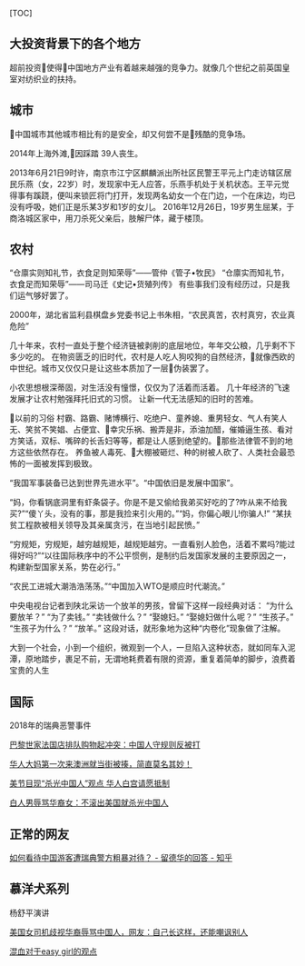 [TOC]

## 大投资背景下的各个地方
超前投资使得中国地方产业有着越来越强的竞争力。就像几个世纪之前英国皇室对纺织业的扶持。
## 城市
中国城市其他城市相比有的是安全，却又何尝不是残酷的竞争场。

2014年上海外滩,因踩踏 39人丧生。

2013年6月21日9时许，南京市江宁区麒麟派出所社区民警王平元上门走访辖区居民乐燕（女，22岁）时，发现家中无人应答，乐燕手机处于关机状态。王平元觉得事有蹊跷，便叫来锁匠将门打开，发现两名幼女一个在门边，一个在床边，均已没有呼吸，她们正是乐某3岁和1岁的女儿。
2016年12月26日，19岁男生屈某，于商洛城区家中，用刀杀死父亲后，肢解尸体，藏于楼顶。

## 农村
“仓廪实则知礼节，衣食足则知荣辱”——管仲《管子•牧民》
“仓廪实而知礼节，衣食足而知荣辱”——司马迁《史记•货殖列传》
有些事我们没有经历过，只是我们运气够好罢了。

2000年，湖北省监利县棋盘乡党委书记上书朱相，“农民真苦，农村真穷，农业真危险”

几十年来，农村一直处于整个经济链被剥削的底层地位，年年交公粮，几乎剩不下多少吃的。
在物资匮乏的旧时代，农村是人吃人狗咬狗的自然经济，就像西欧的中世纪。城市又仅仅只是让这些本质加了一层伪装罢了。

小农思想根深蒂固，对生活没有憧憬，仅仅为了活着而活着。
几十年经济的飞速发展才让农村勉强拜托旧式的习惯。
让新一代无法感知的旧时的苦难。

以前的习俗 村霸、路霸、赌博横行、吃绝户、童养媳、重男轻女、气人有笑人无、笑贫不笑娼、占便宜、幸灾乐祸、搬弄是非，添油加醋，催婚逼生孩、看对方笑话，双标、嘴碎的长舌妇等等，都是让人感到绝望的。那些法律管不到的地方这些依然存在。
养鱼被人毒死、大棚被砸烂、种的树被人砍了、人类社会最恐怖的一面被发挥到极致。

“我国军事装备已达到世界先进水平”。“中国依旧是发展中国家”。

“妈，你看锅底洞里有虾条袋子。你是不是又偷给我弟买好吃的了?咋从来不给我买?”“傻丫头，没有的事，那是我捡来引火用的。”“妈，你偏心眼儿!你骗人!”
“某扶贫工程款被相关领导及其亲属贪污，在当地引起民愤。”

“穷规矩，穷规矩，越穷越规矩，越规矩越穷。一直看别人脸色，活着不累吗?能过得好吗?”“以往国际秩序中的不公平惯例，是制约后发国家发展的主要原因之一，构建新型国家关系，势在必行。”

“农民工进城大潮浩浩荡荡。”“中国加入WTO是顺应时代潮流。”

中央电视台记者到陕北采访一个放羊的男孩，曾留下这样一段经典对话：
“为什么要放羊？”
“为了卖钱。”
“卖钱做什么？”
“娶媳妇。”
“娶媳妇做什么呢？”
“生孩子。”
“生孩子为什么？”
“放羊。”
这段对话，就形象地为这种“内卷化”现象做了注解。

大到一个社会，小到一个组织，微观到一个人，一旦陷入这种状态，就如同车入泥潭，原地踏步，裹足不前，无谓地耗费着有限的资源，重复着简单的脚步，浪费着宝贵的人生
## 国际
2018年的瑞典恶警事件

[巴黎世家法国店排队购物起冲突：中国人守规则反被打](https://baijiahao.baidu.com/s?id=1598865307284086849&wfr=spider&for=pc)

[华人大妈第一次来澳洲就当街被揍，简直莫名其妙！](http://www.sohu.com/a/194697483_655894)

[美节目现“杀光中国人”观点 华人白宫请愿抵制](https://www.guancha.cn/america/2013_10_24_180788.shtml)

[白人男辱骂华裔女：不滚出美国就杀光中国人](http://news.sina.com.cn/sf/news/hqfx/2017-08-14/doc-ifyixias0689783.shtml)


## 正常的网友
[如何看待中国游客遭瑞典警方粗暴对待？ - 留德华的回答 - 知乎](https://www.zhihu.com/question/294726675/answer/494265743)

## 慕洋犬系列
杨舒平演讲

[美国女司机歧视华裔辱骂中国人，网友：自己长这样，还能嘲讽别人](https://baijiahao.baidu.com/s?id=1601518971182138154&wfr=spider&for=pc)

[混血对于easy girl的观点](https://www.zhihu.com/question/295742217/answer/503758957)

